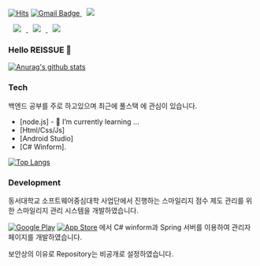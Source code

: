 <!--방문자수-->
[![Hits](https://hits.seeyoufarm.com/api/count/incr/badge.svg?url=https%3A%2F%2Fgithub.com%2Freissue%2Fhit-counter&count_bg=%2379C83D&title_bg=%23555555&icon=&icon_color=%23E7E7E7&title=hits&edge_flat=false)](https://hits.seeyoufarm.com) <!--구글 이메일-->[![Gmail Badge](https://img.shields.io/badge/Gmail-ea4335?style-flat-square&logo=Gmail&logoColor=white&link=mailto:ssh97540@gmail.com)](mailto:kms33233@gmail.com)<a href="https://www.facebook.com/profile.php?id=100003257798630/" target="_blank">
    <img 
        src="http://img.shields.io/badge/-Facebook-9cf?style=flat&logo=Facebook&link=https://www.facebook.com/profile.php?id=100004752995621/"
        style="height : auto; margin-left : 10px; margin-right : 10px;"/>
</a>

<a href="https://instagram.com/jaeheon_bot/" target="_blank">
    <img 
        src="http://img.shields.io/badge/-Instagram-black?style=flat&logo=Instagram&link=https://instagram.com/jaeheon_bot"
        style="height : auto; margin-left : 10px; margin-right : 10px;"/>
</a>

<a href="https://jaehoney.tistory.com/" target="_blank">
    <img 
        src="http://img.shields.io/badge/-Tech%20Blog-655ced?style=flat&logo=github&link=/#"
        style="height : auto; margin-left : 10px; margin-right : 10px;"/>
</a>

<a href="https://minsoo97.github.io/minsooPP/" target="_blank">
    <img 
        src="http://img.shields.io/badge/-Portfolio-ff69b4?style=flat&logo=github&link=https://https://minsoo97.github.io/minsooPP/"
        style="height : auto; margin-left : 10px; margin-right : 10px;"/>
</a>


### Hello REISSUE 👋

[![Anurag's github stats](https://github-readme-stats.vercel.app/api?username=reissue)](https://github.com/anuraghazra/github-readme-stats)

### Tech

백엔드 공부를 주로 하고있으며 최근에 풀스택 에 관심이 있습니다.

* [node.js] - 🌱 I’m currently learning ...
* [Html/Css/Js]
* [Android Studio]
* [C# Winform].

[![Top Langs](https://github-readme-stats.vercel.app/api/top-langs/?username=reissue&layout=compact)](https://github.com/anuraghazra/github-readme-stats)

### Development

동서대학교 소프트웨어중심대학 사업단에서 진행하는 스마일리지 점수 제도 관리를 위한 스마일리지 관리 시스템을 개발하였습니다.

[![Google Play](https://img.shields.io/badge/Google%20Play-414141?style-flat-square&logo=Google%20Play&logoColor=white)](https://play.google.com/store/apps/details?id=com.dongseo.book&hl=ko) [![App Store](https://img.shields.io/badge/App%20Store-0d96f6?style-flat-square&logo=App%20Store&logoColor=white)](https://apps.apple.com/au/app/%EC%8A%A4%EB%A7%88%EC%9D%BC%EB%A6%AC%EC%A7%80/id1534837473) 에서 C# winform과 Spring 서버를 이용하여 관리자 페이지를 개발하였습니다.

보안상의 이유로 Repository는 비공개로 설정하였습니다.
<!--
**reissue/reissue** is a ✨ _special_ ✨ repository because its `README.md` (this file) appears on your GitHub profile.
Here are some ideas to get you started:

- 🔭 I’m currently working on ...
- 🌱 I’m currently learning ...
- 👯 I’m looking to collaborate on ...
- 🤔 I’m looking for help with ...
- 💬 Ask me about ...
- 📫 How to reach me: ...
- 😄 Pronouns: ...
- ⚡ Fun fact: ...
-->
